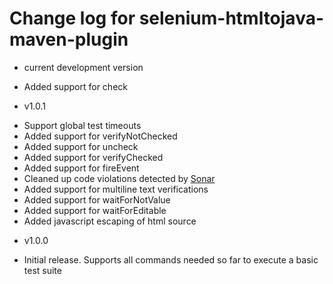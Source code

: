 # Change log for selenium-htmltojava-maven-plugin #

* current development version
 - Added support for check
* v1.0.1
 - Support global test timeouts
 - Added support for verifyNotChecked
 - Added support for uncheck
 - Added support for verifyChecked
 - Added support for fireEvent
 - Cleaned up code violations detected by [Sonar](http://www.sonarsource.org/)
 - Added support for multiline text verifications
 - Added support for waitForNotValue
 - Added support for waitForEditable
 - Added javascript escaping of html source
* v1.0.0
 - Initial release. Supports all commands needed so far to execute a basic test suite

